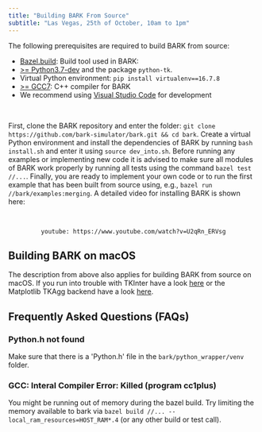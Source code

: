```yaml
---
title: "Building BARK From Source"
subtitle: "Las Vegas, 25th of October, 10am to 1pm"
---
```

The following prerequisites are required to build BARK from source:

* [Bazel.build](https://bazel.build/): Build tool used in BARK:
* [>= Python3.7-dev](https://www.python.org/downloads/) and the package `python-tk`.
* Virtual Python environment: `pip install virtualenv==16.7.8`
* [>= GCC7](https://gcc.gnu.org/gcc-7/): C++ compiler for BARK
* We recommend using [Visual Studio Code](https://code.visualstudio.com/) for development


<br />

First, clone the BARK repository and enter the folder: `git clone https://github.com/bark-simulator/bark.git && cd bark`.
Create a virtual Python environment and install the dependencies of BARK by running `bash install.sh` and enter it using `source dev_into.sh`.
Before running any examples or implementing new code it is advised to make sure all modules of BARK work properly by running all tests using the command `bazel test //...`.
Finally, you are ready to implement your own code or to run the first example that has been built from source using, e.g., `bazel run //bark/examples:merging`.
A detailed video for installing BARK is shown here:

<br />

<div align="center">

`youtube: https://www.youtube.com/watch?v=U2qRn_ERVsg`

</div>

## Building BARK on macOS

The description from above also applies for building BARK from source on macOS.
If you run into trouble with TKInter have a look [here](https://stackoverflow.com/questions/60469202/unable-to-install-tkinter-with-pyenv-pythons-on-macos) or the Matplotlib TKAgg backend have a look [here](https://stackoverflow.com/questions/21784641/installation-issue-with-matplotlib-python).


## Frequently Asked Questions (FAQs)

### Python.h not found
Make sure that there is a 'Python.h' file in the `bark/python_wrapper/venv` folder.

### GCC: Interal Compiler Error: Killed (program cc1plus)
You might be running out of memory during the bazel build.
Try limiting the memory available to bark via
`bazel build //... --local_ram_resources=HOST_RAM*.4` (or any other build or test call).